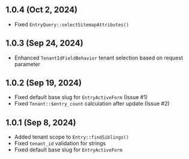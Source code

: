 ## 1.0.4 (Oct 2, 2024)

- Fixed `EntryQuery::selectSitemapAttributes()`

## 1.0.3 (Sep 24, 2024)

- Enhanced `TenantIdFieldBehavior` tenant selection based on request parameter

## 1.0.2 (Sep 19, 2024)

- Fixed default base slug for `EntryActiveForm` (Issue #1)
- Fixed `Tenant::$entry_count` calculation after update (Issue #2)

## 1.0.1 (Sep 8, 2024)

- Added tenant scope to `Entry::findSiblings()`
- Fixed `tenant_id` validation for strings
- Fixed default base slug for `EntryActiveForm`